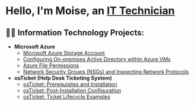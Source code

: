 <h1>Hello, I'm Moise, an <a href="https://linkedin.com/in/moise-cheristin-61b339191/">IT Technician</a></h1>

<h2>👨‍💻 Information Technology Projects:</h2>

- <b>Microsoft Azure</b>
  - [Microsoft Azure Storage Account](https://github.com/moise2001/Azure-Storage-Account-Setup)
  - [Configuring On-premises Active Directory within Azure VMs](https://github.com/moise2001/Azure-Config-AD)
  - [Azure File Permissions](https://github.com/moise2001/Azure-File-Permissions)
  - [Network Security Groups (NSGs) and Inspecting Network Protocols](https://github.com/moise2001/azure-network-protocols)
- <b>osTicket (Help Desk Ticketing System)</b>
  - [osTicket: Prerequisites and Installation](https://github.com/moise2001/OsTicket-Prereqs)
  - [osTicket: Post-Installation Configuration](https://github.com/moise2001/Post-Install-Configuration)
  - [osTicket: Ticket Lifecycle Examples](https://github.com/moise2001/Ticket-Lifecycle)
